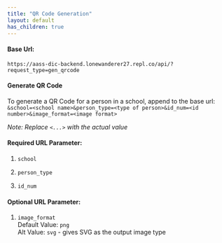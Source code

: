 ```yaml
---
title: "QR Code Generation"
layout: default
has_children: true
---
```


#### Base Url:  
`https://aass-dic-backend.lonewanderer27.repl.co/api/?request_type=gen_qrcode`  

#### Generate QR Code

To generate a QR Code for a person in a school, append to the base url:  
`&school=<school name>&person_type=<type of person>&id_num=<id number>&image_format=<image format>`

*Note: Replace `<...>` with the actual value*

#### Required URL Parameter:
1. `school`  

2. `person_type`  

3. `id_num`  

#### Optional URL Parameter:
1. `image_format`  
Default Value: `png`  
Alt Value: `svg`    -   gives SVG as the output image type